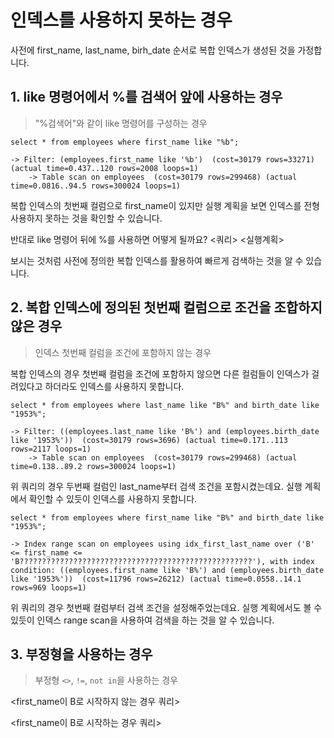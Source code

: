 # 인덱스를 사용하지 못하는 경우
사전에 first_name, last_name, birh_date 순서로 복합 인덱스가 생성된 것을 가정합니다.

## 1. like 명령어에서 %를 검색어 앞에 사용하는 경우
> "%검색어"와 같이 like 명령어를 구성하는 경우

```
select * from employees where first_name like "%b";

-> Filter: (employees.first_name like '%b')  (cost=30179 rows=33271) (actual time=0.437..120 rows=2008 loops=1)
    -> Table scan on employees  (cost=30179 rows=299468) (actual time=0.0816..94.5 rows=300024 loops=1)
```
복합 인덱스의 첫번째 컬럼으로 first_name이 있지만 실행 계획을 보면 인덱스를 전형 사용하지 못하는 것을 확인할 수 있습니다.

반대로 like 명령어 뒤에 %를 사용하면 어떻게 될까요?
<쿼리>
<실행계획>

보시는 것처럼 사전에 정의한 복합 인덱스를 활용하여 빠르게 검색하는 것을 알 수 있습니다.

## 2. 복합 인덱스에 정의된 첫번째 컬럼으로 조건을 조합하지 않은 경우
> 인덱스 첫번째 컬럼을 조건에 포함하지 않는 경우

복합 인덱스의 경우 첫번째 컬럼을 조건에 포함하지 않으면 다른 컬럼들이 인덱스가 걸려있다고 하더라도 인덱스를 사용하지 못합니다.
```
select * from employees	where last_name like "B%" and birth_date like "1953%";

-> Filter: ((employees.last_name like 'B%') and (employees.birth_date like '1953%'))  (cost=30179 rows=3696) (actual time=0.171..113 rows=2117 loops=1)
    -> Table scan on employees  (cost=30179 rows=299468) (actual time=0.138..89.2 rows=300024 loops=1)
```
위 쿼리의 경우 두번째 컬럼인 last_name부터 검색 조건을 포함시켰는데요. 실행 계획에서 확인할 수 있듯이 인덱스를 사용하지 못합니다.

```
select * from employees	where first_name like "B%" and birth_date like "1953%";

-> Index range scan on employees using idx_first_last_name over ('B' <= first_name <= 'B????????????????????????????????????????????????????'), with index condition: ((employees.first_name like 'B%') and (employees.birth_date like '1953%'))  (cost=11796 rows=26212) (actual time=0.0558..14.1 rows=969 loops=1)
```
위 쿼리의 경우 첫번째 컬럼부터 검색 조건을 설정해주었는데요. 실행 계획에서도 볼 수 있듯이 인덱스 range scan을 사용하여 검색을 하는 것을 알 수 있습니다.

## 3. 부정형을 사용하는 경우
> 부정형 `<>`, `!=`, `not in`을 사용하는 경우

<first_name이 B로 시작하지 않는 경우 쿼리>

<first_name이 B로 시작하는 경우 쿼리>

